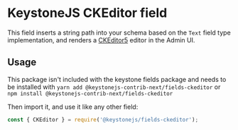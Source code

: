 <!--[meta]
section: api
subSection: field-types
title: CKEditor
[meta]-->

# KeystoneJS CKEditor field

This field inserts a string path into your schema based on the `Text` field type implementation, and renders a [CKEditor5](https://ckeditor.com/ckeditor-5/) editor in the Admin UI.

## Usage

This package isn't included with the keystone fields package and needs to be installed with `yarn add @keystonejs-contrib-next/fields-ckeditor` or `npm install @keystonejs-contrib-next/fields-ckeditor`

Then import it, and use it like any other field:

```js
const { CKEditor } = require('@keystonejs/fields-ckeditor');
```
